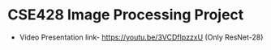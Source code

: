 # CSE428 Image Processing Project
- Video Presentation link- https://youtu.be/3VCDfIpzzxU (Only ResNet-28)
